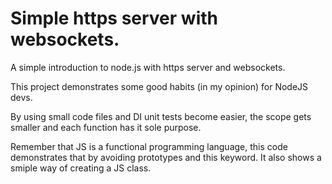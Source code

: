 # Simple https server with websockets.

A simple introduction to node.js with https server and websockets.

This project demonstrates some good habits (in my opinion) for NodeJS devs.

By using small code files and DI unit tests become easier, the scope gets smaller and each function has it sole purpose.

Remember that JS is a functional programming language, this code demonstrates that by avoiding prototypes and this keyword. It also shows a smiple way of creating a JS class.
